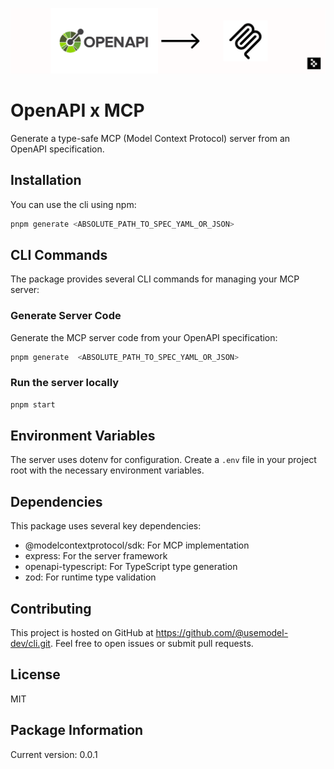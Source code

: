 ![OpenAPI-MCP Architecture](assets/openapi-mcp.png)

# OpenAPI x MCP

Generate a type-safe MCP (Model Context Protocol) server from an OpenAPI specification.

## Installation

You can use the cli using npm:

```bash
pnpm generate <ABSOLUTE_PATH_TO_SPEC_YAML_OR_JSON>

```


## CLI Commands

The package provides several CLI commands for managing your MCP server:

### Generate Server Code

Generate the MCP server code from your OpenAPI specification:

```bash
pnpm generate  <ABSOLUTE_PATH_TO_SPEC_YAML_OR_JSON>
```

### Run the server locally

```bash
pnpm start
```

## Environment Variables

The server uses dotenv for configuration. Create a `.env` file in your project root with the necessary environment variables.

## Dependencies

This package uses several key dependencies:
- @modelcontextprotocol/sdk: For MCP implementation
- express: For the server framework
- openapi-typescript: For TypeScript type generation
- zod: For runtime type validation

## Contributing

This project is hosted on GitHub at https://github.com/@usemodel-dev/cli.git. Feel free to open issues or submit pull requests.

## License

MIT 

## Package Information

Current version: 0.0.1
